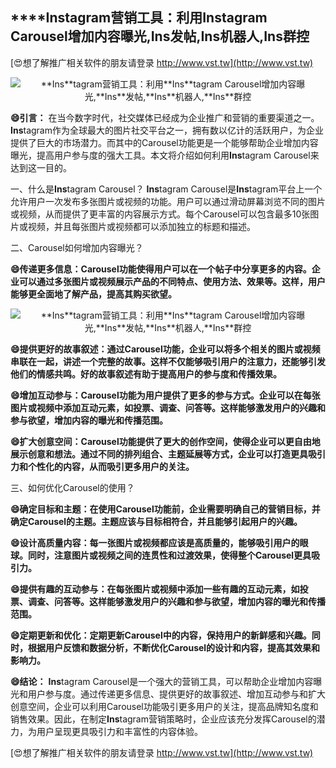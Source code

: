 ## ****Ins**tagram营销工具：利用**Ins**tagram Carousel增加内容曝光,**Ins**发帖,**Ins**机器人,**Ins**群控**

[😍想了解推广相关软件的朋友请登录 http://www.vst.tw](http://www.vst.tw)

 <center><img src="https://vst.tw/MP4/tuiguang/png/4.png" alt="**Ins**tagram营销工具：利用**Ins**tagram Carousel增加内容曝光,**Ins**发帖,**Ins**机器人,**Ins**群控"></center>

**😄引言：**
在当今数字时代，社交媒体已经成为企业推广和营销的重要渠道之一。**Ins**tagram作为全球最大的图片社交平台之一，拥有数以亿计的活跃用户，为企业提供了巨大的市场潜力。而其中的Carousel功能更是一个能够帮助企业增加内容曝光，提高用户参与度的强大工具。本文将介绍如何利用**Ins**tagram Carousel来达到这一目的。

一、什么是**Ins**tagram Carousel？
**Ins**tagram Carousel是**Ins**tagram平台上一个允许用户一次发布多张图片或视频的功能。用户可以通过滑动屏幕浏览不同的图片或视频，从而提供了更丰富的内容展示方式。每个Carousel可以包含最多10张图片或视频，并且每张图片或视频都可以添加独立的标题和描述。

二、Carousel如何增加内容曝光？

**😄传递更多信息：Carousel功能使得用户可以在一个帖子中分享更多的内容。企业可以通过多张图片或视频展示产品的不同特点、使用方法、效果等。这样，用户能够更全面地了解产品，提高其购买欲望。**

 <center><img src="https://vst.tw/MP4/tuiguang/png/3.png" alt="**Ins**tagram营销工具：利用**Ins**tagram Carousel增加内容曝光,**Ins**发帖,**Ins**机器人,**Ins**群控"></center>

**😄提供更好的故事叙述：通过Carousel功能，企业可以将多个相关的图片或视频串联在一起，讲述一个完整的故事。这样不仅能够吸引用户的注意力，还能够引发他们的情感共鸣。好的故事叙述有助于提高用户的参与度和传播效果。**

**😄增加互动参与：Carousel功能为用户提供了更多的参与方式。企业可以在每张图片或视频中添加互动元素，如投票、调查、问答等。这样能够激发用户的兴趣和参与欲望，增加内容的曝光和传播范围。**

**😄扩大创意空间：Carousel功能提供了更大的创作空间，使得企业可以更自由地展示创意和想法。通过不同的排列组合、主题延展等方式，企业可以打造更具吸引力和个性化的内容，从而吸引更多用户的关注。**

三、如何优化Carousel的使用？

**😄确定目标和主题：在使用Carousel功能前，企业需要明确自己的营销目标，并确定Carousel的主题。主题应该与目标相符合，并且能够引起用户的兴趣。**

**😄设计高质量内容：每一张图片或视频都应该是高质量的，能够吸引用户的眼球。同时，注意图片或视频之间的连贯性和过渡效果，使得整个Carousel更具吸引力。**

**😄提供有趣的互动参与：在每张图片或视频中添加一些有趣的互动元素，如投票、调查、问答等。这样能够激发用户的兴趣和参与欲望，增加内容的曝光和传播范围。**

**😄定期更新和优化：定期更新Carousel中的内容，保持用户的新鲜感和兴趣。同时，根据用户反馈和数据分析，不断优化Carousel的设计和内容，提高其效果和影响力。**

**😄结论：**
**Ins**tagram Carousel是一个强大的营销工具，可以帮助企业增加内容曝光和用户参与度。通过传递更多信息、提供更好的故事叙述、增加互动参与和扩大创意空间，企业可以利用Carousel功能吸引更多用户的关注，提高品牌知名度和销售效果。因此，在制定**Ins**tagram营销策略时，企业应该充分发挥Carousel的潜力，为用户呈现更具吸引力和丰富性的内容体验。

[😍想了解推广相关软件的朋友请登录 http://www.vst.tw](http://www.vst.tw)



